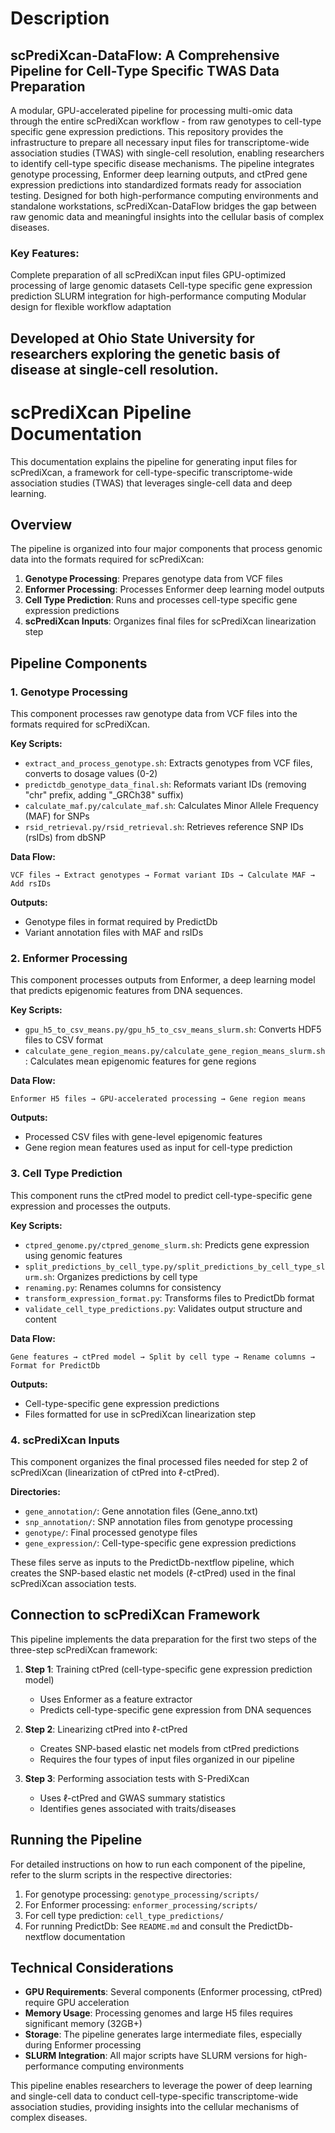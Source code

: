 # Description

## scPrediXcan-DataFlow: A Comprehensive Pipeline for Cell-Type Specific TWAS Data Preparation

A modular, GPU-accelerated pipeline for processing multi-omic data through the entire scPrediXcan workflow - from raw genotypes to cell-type specific gene expression predictions. This repository provides the infrastructure to prepare all necessary input files for transcriptome-wide association studies (TWAS) with single-cell resolution, enabling researchers to identify cell-type specific disease mechanisms.
The pipeline integrates genotype processing, Enformer deep learning outputs, and ctPred gene expression predictions into standardized formats ready for association testing. Designed for both high-performance computing environments and standalone workstations, scPrediXcan-DataFlow bridges the gap between raw genomic data and meaningful insights into the cellular basis of complex diseases.

### Key Features:

Complete preparation of all scPrediXcan input files
GPU-optimized processing of large genomic datasets
Cell-type specific gene expression prediction
SLURM integration for high-performance computing
Modular design for flexible workflow adaptation

## Developed at Ohio State University for researchers exploring the genetic basis of disease at single-cell resolution.

# scPrediXcan Pipeline Documentation

This documentation explains the pipeline for generating input files for scPrediXcan, a framework for cell-type-specific transcriptome-wide association studies (TWAS) that leverages single-cell data and deep learning.

## Overview

The pipeline is organized into four major components that process genomic data into the formats required for scPrediXcan:

1. **Genotype Processing**: Prepares genotype data from VCF files
2. **Enformer Processing**: Processes Enformer deep learning model outputs
3. **Cell Type Prediction**: Runs and processes cell-type specific gene expression predictions
4. **scPrediXcan Inputs**: Organizes final files for scPrediXcan linearization step

## Pipeline Components

### 1. Genotype Processing

This component processes raw genotype data from VCF files into the formats required for scPrediXcan.

**Key Scripts:**
- `extract_and_process_genotype.sh`: Extracts genotypes from VCF files, converts to dosage values (0-2)
- `predictdb_genotype_data_final.sh`: Reformats variant IDs (removing "chr" prefix, adding "_GRCh38" suffix)
- `calculate_maf.py/calculate_maf.sh`: Calculates Minor Allele Frequency (MAF) for SNPs
- `rsid_retrieval.py/rsid_retrieval.sh`: Retrieves reference SNP IDs (rsIDs) from dbSNP

**Data Flow:**
```
VCF files → Extract genotypes → Format variant IDs → Calculate MAF → Add rsIDs
```

**Outputs:**
- Genotype files in format required by PredictDb
- Variant annotation files with MAF and rsIDs

### 2. Enformer Processing

This component processes outputs from Enformer, a deep learning model that predicts epigenomic features from DNA sequences.

**Key Scripts:**
- `gpu_h5_to_csv_means.py/gpu_h5_to_csv_means_slurm.sh`: Converts HDF5 files to CSV format
- `calculate_gene_region_means.py/calculate_gene_region_means_slurm.sh`: Calculates mean epigenomic features for gene regions

**Data Flow:**
```
Enformer H5 files → GPU-accelerated processing → Gene region means
```

**Outputs:**
- Processed CSV files with gene-level epigenomic features
- Gene region mean features used as input for cell-type prediction

### 3. Cell Type Prediction

This component runs the ctPred model to predict cell-type-specific gene expression and processes the outputs.

**Key Scripts:**
- `ctpred_genome.py/ctpred_genome_slurm.sh`: Predicts gene expression using genomic features
- `split_predictions_by_cell_type.py/split_predictions_by_cell_type_slurm.sh`: Organizes predictions by cell type
- `renaming.py`: Renames columns for consistency
- `transform_expression_format.py`: Transforms files to PredictDb format
- `validate_cell_type_predictions.py`: Validates output structure and content

**Data Flow:**
```
Gene features → ctPred model → Split by cell type → Rename columns → Format for PredictDb
```

**Outputs:**
- Cell-type-specific gene expression predictions
- Files formatted for use in scPrediXcan linearization step

### 4. scPrediXcan Inputs

This component organizes the final processed files needed for step 2 of scPrediXcan (linearization of ctPred into ℓ-ctPred).

**Directories:**
- `gene_annotation/`: Gene annotation files (Gene_anno.txt)
- `snp_annotation/`: SNP annotation files from genotype processing
- `genotype/`: Final processed genotype files
- `gene_expression/`: Cell-type-specific gene expression predictions

These files serve as inputs to the PredictDb-nextflow pipeline, which creates the SNP-based elastic net models (ℓ-ctPred) used in the final scPrediXcan association tests.

## Connection to scPrediXcan Framework

This pipeline implements the data preparation for the first two steps of the three-step scPrediXcan framework:

1. **Step 1**: Training ctPred (cell-type-specific gene expression prediction model)
   - Uses Enformer as a feature extractor
   - Predicts cell-type-specific gene expression from DNA sequences

2. **Step 2**: Linearizing ctPred into ℓ-ctPred
   - Creates SNP-based elastic net models from ctPred predictions
   - Requires the four types of input files organized in our pipeline

3. **Step 3**: Performing association tests with S-PrediXcan
   - Uses ℓ-ctPred and GWAS summary statistics
   - Identifies genes associated with traits/diseases

## Running the Pipeline

For detailed instructions on how to run each component of the pipeline, refer to the slurm scripts in the respective directories:

1. For genotype processing: `genotype_processing/scripts/`
2. For Enformer processing: `enformer_processing/scripts/`
3. For cell type prediction: `cell_type_predictions/`
4. For running PredictDb: See `README.md` and consult the PredictDb-nextflow documentation

## Technical Considerations

- **GPU Requirements**: Several components (Enformer processing, ctPred) require GPU acceleration
- **Memory Usage**: Processing genomes and large H5 files requires significant memory (32GB+)
- **Storage**: The pipeline generates large intermediate files, especially during Enformer processing
- **SLURM Integration**: All major scripts have SLURM versions for high-performance computing environments

This pipeline enables researchers to leverage the power of deep learning and single-cell data to conduct cell-type-specific transcriptome-wide association studies, providing insights into the cellular mechanisms of complex diseases.
